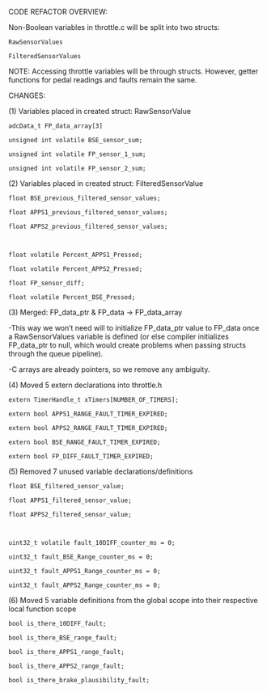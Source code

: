 CODE REFACTOR OVERVIEW: 

 

Non-Boolean variables in throttle.c will be split into two structs:   

    RawSensorValues 

    FilteredSensorValues  

NOTE: Accessing throttle variables will be through structs. However, getter functions for pedal readings and faults remain the same.  



CHANGES: 

 

(1) Variables placed in created struct: RawSensorValue  

    adcData_t FP_data_array[3] 

    unsigned int volatile BSE_sensor_sum; 

    unsigned int volatile FP_sensor_1_sum; 

    unsigned int volatile FP_sensor_2_sum; 

 

(2) Variables placed in created struct: FilteredSensorValue 

    float BSE_previous_filtered_sensor_values; 

    float APPS1_previous_filtered_sensor_values; 

    float APPS2_previous_filtered_sensor_values; 

 

    float volatile Percent_APPS1_Pressed; 

    float volatile Percent_APPS2_Pressed; 

    float FP_sensor_diff;  

    float volatile Percent_BSE_Pressed; 

(3) Merged: FP_data_ptr & FP_data ->  FP_data_array 

-This way we won’t need will to initialize 	FP_data_ptr value to FP_data once a RawSensorValues variable is defined 
(or else compiler initializes FP_data_ptr to null, which would create problems when passing structs through the queue pipeline).  

-C arrays are already pointers, so we remove any ambiguity. 

 

 

 

(4) Moved 5 extern declarations into throttle.h 

    extern TimerHandle_t xTimers[NUMBER_OF_TIMERS];   

    extern bool APPS1_RANGE_FAULT_TIMER_EXPIRED;	 

    extern bool APPS2_RANGE_FAULT_TIMER_EXPIRED;	  

    extern bool BSE_RANGE_FAULT_TIMER_EXPIRED;        

    extern bool FP_DIFF_FAULT_TIMER_EXPIRED;		 

 

 (5) Removed 7 unused variable declarations/definitions 

    float BSE_filtered_sensor_value; 

    float APPS1_filtered_sensor_value; 

    float APPS2_filtered_sensor_value; 

 

    uint32_t volatile fault_10DIFF_counter_ms = 0; 

    uint32_t fault_BSE_Range_counter_ms = 0; 

    uint32_t fault_APPS1_Range_counter_ms = 0; 

    uint32_t fault_APPS2_Range_counter_ms = 0; 

 

(6) Moved 5 variable definitions from the global scope into their respective local function scope 

    bool is_there_10DIFF_fault; 

    bool is_there_BSE_range_fault; 

    bool is_there_APPS1_range_fault; 

    bool is_there_APPS2_range_fault; 

    bool is_there_brake_plausibility_fault; 
